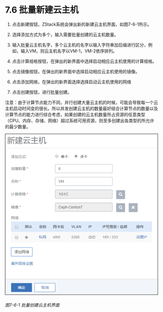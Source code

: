 # 7.6 批量新建云主机

1. 点击新建按钮，ZStack系统会弹出新的新建云主机界面，如图7-6-1所示。

2. 选择添加方式为多个，输入需要批量创建的云主机数量。

3. 输入批量云主机名字，多个云主机的名字以输入字符串加后缀进行区分，例如，输入VM，则云主机名字以VM-1，VM-2依序排列。

4. 点击计算规格按钮，在弹出的新界面中选择启动相应云主机使用的计算规格。

5. 点击镜像按钮，在弹出的新界面中选择启动相应云主机使用的镜像。

6. 点击添加网络，在弹出的新界面选择选择启动云主机使用的网络

7. 点击创建按钮，进行批量创建。

注意：由于计算节点能力不同，并行创建大量云主机的时候，可能会导致每一个云主机启动时间变的很长。所以并发创建云主机的数量最好结合计算节点的数量以及计算节点的能力进行综合考虑，如果创建的云主机数量所占资源的任意类型（CPU、内存、存储、网络）超过系统可用资源，则至多创建出各类型的所允许的最少数量。

![png](../images/7-6-1.png "图7-6-1  批量创建云主机界面")
###### 图7-6-1  批量创建云主机界面

